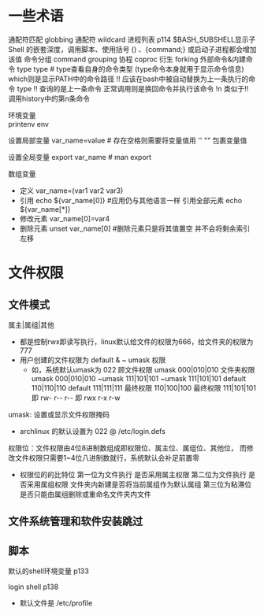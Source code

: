 # 一些术语
通配符匹配   globbing
通配符      wildcard
进程列表    p114  $BASH_SUBSHELL显示子 Shell 的嵌套深度，调用脚本、使用括号 () 、{command;} 或启动子进程都会增加该值
命令分组    command grouping
协程        coproc
衍生        forking
外部命令&内建命令 type type # type查看自身的命令类型 (type命令本身就用于显示命令信息)  which则是显示PATH中的命令路径
!! 应该在bash中被自动替换为上一条执行的命令 type !! 查询的是上一条命令  正常调用则是换回命令并执行该命令
!n  类似于!! 调用history中的第n条命令

环境变量  
printenv env

设置局部变量 var_name=value   # 存在空格则需要将变量值用 '' "" 包裹变量值

设置全局变量 export var_name  # man export

数组变量  
- 定义 var_name=(var1 var2 var3)   
- 引用 echo ${var_name[0]}  #应用仍与其他语言一样 引用全部元素 echo ${var_name[*]}
- 修改元素  var_name[0]=var4
- 删除元素  unset var_name[0] #删除元素只是将其值置空 并不会将剩余索引左移

# 文件权限
## 文件模式
属主|属组|其他  
- 都是控制rwx即读写执行，linux默认给文件的权限为666，给文件夹的权限为777
- 用户创建的文件权限为  default & ~ umask 权限
  - 如，系统默认umask为 022 顾文件权限  umask 000|010|010   文件夹权限  umask  000|010|010
                                       ~umask 111|101|101              ~umask  111|101|101
                                      default 110|110|110             default  111|111|111
                                     最终权限 110|100|100            最终权限  111|101|101
                                     即       rw- r-- r--            即        rwx r-x r-w

umask: 设置或显示文件权限掩码
- archlinux 的默认设置为 022 @ /etc/login.defs

权限位：文件权限由4位8进制数组成即权限位、属主位、属组位、其他位，
而修改文件权限只需要1~4位八进制数就行，系统默认会补足前置零
- 权限位的的比特位  第一位为文件执行      是否采用属主权限
                    第二位为文件执行      是否采用属组权限 文件夹内新建是否将当前属组作为默认属组
                    第三位为粘滞位        是否只能由属组删除或重命名文件夹内文件

## 文件系统管理和软件安装跳过
## 
## 脚本
默认的shell环境变量 p133

login shell       p138
- 默认文件是 /etc/profile

